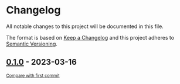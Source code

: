 # Changelog

All notable changes to this project will be documented in this file.

The format is based on [Keep a Changelog](http://keepachangelog.com/en/1.0.0/)
and this project adheres to [Semantic Versioning](http://semver.org/spec/v2.0.0.html).

<!-- insertion marker -->
## [0.1.0](https://github.com/pytesty/pytest-compare/releases/tag/0.1.0) - 2023-03-16

<small>[Compare with first commit](https://github.com/pytesty/pytest-compare/compare/811fcbf452b5a77149db9c5160880728245f44f6...0.1.0)</small>

